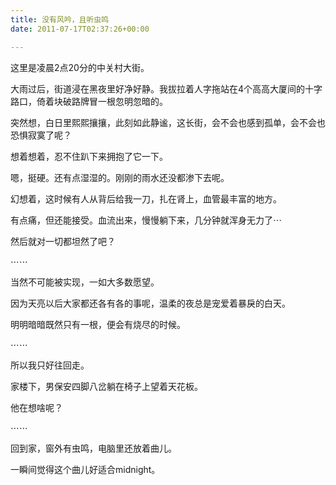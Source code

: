 ```yaml
---
title: 没有风吟，且听虫鸣
date: 2011-07-17T02:37:26+00:00

---
```

这里是凌晨2点20分的中关村大街。

大雨过后，街道浸在黑夜里好净好静。我拔拉着人字拖站在4个高高大厦间的十字路口，倚着块破路牌冒一根忽明忽暗的。

突然想，白日里熙熙攘攘，此刻如此静谧，这长街，会不会也感到孤单，会不会也恐惧寂寞了呢？

想着想着，忍不住趴下来拥抱了它一下。

嗯，挺硬。还有点湿湿的。刚刚的雨水还没都渗下去呢。

幻想着，这时候有人从背后给我一刀，扎在肾上，血管最丰富的地方。

有点痛，但还能接受。血流出来，慢慢躺下来，几分钟就浑身无力了⋯

然后就对一切都坦然了吧？

⋯⋯

当然不可能被实现，一如大多数愿望。

因为天亮以后大家都还各有各的事呢，温柔的夜总是宠爱着暴戾的白天。

明明暗暗既然只有一根，便会有烧尽的时候。

⋯⋯

所以我只好往回走。

家楼下，男保安四脚八岔躺在椅子上望着天花板。

他在想啥呢？

⋯⋯

回到家，窗外有虫鸣，电脑里还放着曲儿。

一瞬间觉得这个曲儿好适合midnight。
